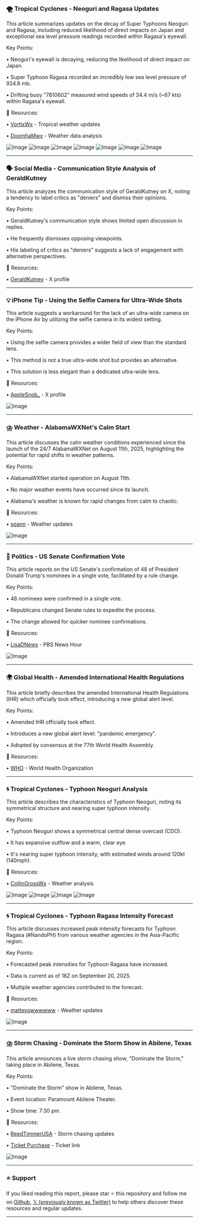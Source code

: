 ### 🌪️ Tropical Cyclones - Neoguri and Ragasa Updates

This article summarizes updates on the decay of Super Typhoons Neoguri and Ragasa, including reduced likelihood of direct impacts on Japan and exceptional sea level pressure readings recorded within Ragasa's eyewall.


Key Points:

• Neoguri's eyewall is decaying, reducing the likelihood of direct impact on Japan.

• Super Typhoon Ragasa recorded an incredibly low sea level pressure of 924.8 mb.

•  Drifting buoy "7810602" measured wind speeds of 34.4 m/s (~67 kts) within Ragasa's eyewall.


🔗 Resources:

• [VortixWx](https://x.com/VortixWx) - Tropical weather updates

• [DoomhaMwx](https://x.com/doomhaMwx) - Weather data analysis

![Image](https://pbs.twimg.com/tweet_video_thumb/G1X1RSWXUAAT31U.jpg)
![Image](https://pbs.twimg.com/media/G1X1RSYXMAA6ghQ?format=jpg&name=small)
![Image](https://pbs.twimg.com/tweet_video_thumb/G1X1RSZW4AAXNJ3.jpg)
![Image](https://pbs.twimg.com/media/G1X1RSXWAAAXK09?format=jpg&name=360x360)
![Image](https://pbs.twimg.com/media/G1XceTVbYAAHU_n?format=jpg&name=small)
![Image](https://pbs.twimg.com/media/G1Xcf4RaMAApK_F?format=png&name=360x360)
![Image](https://pbs.twimg.com/media/G1Xch23aEAAiPri?format=jpg&name=small)



---

### 🗣️ Social Media - Communication Style Analysis of GeraldKutney

This article analyzes the communication style of GeraldKutney on X, noting a tendency to label critics as "deniers" and dismiss their opinions.


Key Points:

• GeraldKutney's communication style shows limited open discussion in replies.

• He frequently dismisses opposing viewpoints.

• His labeling of critics as "deniers" suggests a lack of engagement with alternative perspectives.


🔗 Resources:

• [GeraldKutney](https://x.com/GeraldKutney) -  X profile


---

### 💡 iPhone Tip - Using the Selfie Camera for Ultra-Wide Shots

This article suggests a workaround for the lack of an ultra-wide camera on the iPhone Air by utilizing the selfie camera in its widest setting.


Key Points:

•  Using the selfie camera provides a wider field of view than the standard lens.

• This method is not a true ultra-wide shot but provides an alternative.

• This solution is less elegant than a dedicated ultra-wide lens.


🔗 Resources:

• [AppleSnob_](https://x.com/AppleSnob_) -  X profile


![Image](https://pbs.twimg.com/media/G1WjBUQXgAAUm8T?format=jpg&name=small)


---

### ⛈️ Weather - AlabamaWXNet's Calm Start

This article discusses the calm weather conditions experienced since the launch of the 24/7 AlabamaWXNet on August 11th, 2025, highlighting the potential for rapid shifts in weather patterns.


Key Points:

• AlabamaWXNet started operation on August 11th.

•  No major weather events have occurred since its launch.

•  Alabama's weather is known for rapid changes from calm to chaotic.


🔗 Resources:

• [spann](https://x.com/spann) - Weather updates

![Image](https://pbs.twimg.com/media/G1VXKMQWwAAaUuT?format=jpg&name=small)


---

### 📰 Politics - US Senate Confirmation Vote

This article reports on the US Senate's confirmation of 48 of President Donald Trump's nominees in a single vote, facilitated by a rule change.


Key Points:

• 48 nominees were confirmed in a single vote.

• Republicans changed Senate rules to expedite the process.

• The change allowed for quicker nominee confirmations.


🔗 Resources:

• [LisaDNews](https://x.com/LisaDNews) - PBS News Hour


![Image](https://pbs.twimg.com/media/G1N4-CLWEAES2Pw.jpg)


---

### 🌍 Global Health - Amended International Health Regulations

This article briefly describes the amended International Health Regulations (IHR) which officially took effect, introducing a new global alert level.


Key Points:

• Amended IHR officially took effect.

• Introduces a new global alert level: "pandemic emergency".

• Adopted by consensus at the 77th World Health Assembly.


🔗 Resources:

• [WHO](https://x.com/WHO) - World Health Organization


---

### 🌀 Tropical Cyclones - Typhoon Neoguri Analysis

This article describes the characteristics of Typhoon Neoguri, noting its symmetrical structure and nearing super typhoon intensity.


Key Points:

• Typhoon Neoguri shows a symmetrical central dense overcast (CDO).

• It has expansive outflow and a warm, clear eye.

•  It's nearing super typhoon intensity, with estimated winds around 120kt (140mph).



🔗 Resources:

• [CollinGrossWx](https://x.com/CollinGrossWx) - Weather analysis

![Image](https://pbs.twimg.com/media/G1UjsYMXUAERyFY?format=jpg&name=360x360)
![Image](https://pbs.twimg.com/media/G1UjsYVXIAAQNSI?format=jpg&name=360x360)
![Image](https://pbs.twimg.com/media/G1UjsYIW8AAbh_n?format=jpg&name=360x360)
![Image](https://pbs.twimg.com/media/G1UjsYNWIAED3AI?format=jpg&name=360x360)



---

### 🌀 Tropical Cyclones - Typhoon Ragasa Intensity Forecast

This article discusses increased peak intensity forecasts for Typhoon Ragasa (#NandoPH) from various weather agencies in the Asia-Pacific region.

Key Points:

• Forecasted peak intensities for Typhoon Ragasa have increased.

•  Data is current as of 18Z on September 20, 2025.

• Multiple weather agencies contributed to the forecast.



🔗 Resources:

• [matteyowwwwww](https://x.com/matteyowwwwww) -  Weather updates


![Image](https://pbs.twimg.com/amplify_video_thumb/1969516772530536448/img/dfzYc6kIK9wvFLLJ.jpg)


---

### ⛈️ Storm Chasing - Dominate the Storm Show in Abilene, Texas

This article announces a live storm chasing show, "Dominate the Storm," taking place in Abilene, Texas.


Key Points:

•  "Dominate the Storm" show in Abilene, Texas.

• Event location: Paramount Abilene Theater.

• Show time: 7:30 pm.


🔗 Resources:

• [ReedTimmerUSA](https://x.com/ReedTimmerUSA) - Storm chasing updates

• [Ticket Purchase](https://etix.com/ticket/p/70099) - Ticket link


![Image](https://pbs.twimg.com/amplify_video_thumb/1969417320180088832/img/41134piS9l15JQm1.jpg)


---

### ⭐️ Support

If you liked reading this report, please star ⭐️ this repository and follow me on [Github](https://github.com/Drix10), [𝕏 (previously known as Twitter)](https://x.com/DRIX_10_) to help others discover these resources and regular updates.

---